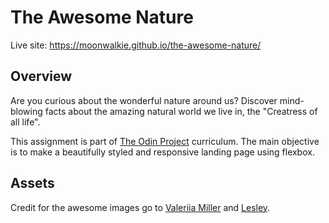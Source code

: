 # The Awesome Nature

Live site: https://moonwalkie.github.io/the-awesome-nature/

## Overview

Are you curious about the wonderful nature around us? Discover mind-blowing facts about the amazing natural world we live in, the "Creatress of all life".

This assignment is part of <a href="https://www.theodinproject.com/">The Odin Project</a> curriculum. The main objective is to make a beautifully styled and responsive landing page using flexbox.

## Assets

Credit for the awesome images go to <a href ="https://www.pexels.com/@valeriiamiller/">Valeriia Miller</a> and <a href="https://www.pexels.com/@lesley-484398/">Lesley</a>.